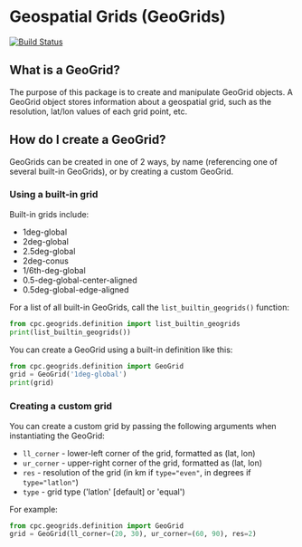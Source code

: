 Geospatial Grids (GeoGrids)
===========================

[![Build Status](https://travis-ci.org/noaa-nws-cpc/cpc.geogrids.svg?branch=master)](https://travis-ci.org/noaa-nws-cpc/cpc.geogrids)

What is a GeoGrid?
------------------

The purpose of this package is to create and manipulate GeoGrid objects. A GeoGrid object stores
information about a geospatial grid, such as the resolution, lat/lon values of each grid point, etc.

How do I create a GeoGrid?
--------------------------

GeoGrids can be created in one of 2 ways, by name (referencing one of several built-in GeoGrids), or by creating a custom GeoGrid.

### Using a built-in grid

Built-in grids include:

- 1deg-global
- 2deg-global
- 2.5deg-global
- 2deg-conus
- 1/6th-deg-global
- 0.5-deg-global-center-aligned
- 0.5deg-global-edge-aligned

For a list of all built-in GeoGrids, call the `list_builtin_geogrids()` function:

```python
from cpc.geogrids.definition import list_builtin_geogrids
print(list_builtin_geogrids())
```

You can create a GeoGrid using a built-in definition like this:

```python
from cpc.geogrids.definition import GeoGrid
grid = GeoGrid('1deg-global')
print(grid)
```

### Creating a custom grid

You can create a custom grid by passing the following arguments when instantiating the GeoGrid:

- `ll_corner` - lower-left corner of the grid, formatted as (lat, lon)
- `ur_corner` - upper-right corner of the grid, formatted as (lat, lon)
- `res` - resolution of the grid (in km if `type="even"`, in degrees if `type="latlon"`)
- `type` - grid type ('latlon' [default] or 'equal')

For example:

```python
from cpc.geogrids.definition import GeoGrid
grid = GeoGrid(ll_corner=(20, 30), ur_corner=(60, 90), res=2)
```
